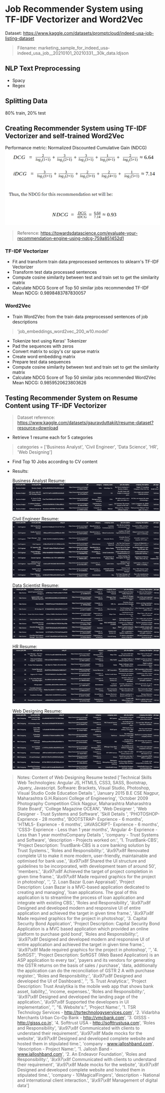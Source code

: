 # Job Recommender System using TF-IDF Vectorizer and Word2Vec
Dataset: https://www.kaggle.com/datasets/promptcloud/indeed-usa-job-listing-dataset
> Filename: marketing_sample_for_indeed_usa-indeed_usa_job__20210101_20210331__30k_data.ldjson

## NLP Text Preprocessing
- Spacy
- Regex

## Splitting Data
80% train, 20% test

## Creating Recommender System using TF-IDF Vectorizer and self-trained Word2Vec
Performance metric: Normalized Discounted Cumulative Gain (NDCG)
![ndcg](/images/ndcg.png "ndcg")
> Reference: https://towardsdatascience.com/evaluate-your-recommendation-engine-using-ndcg-759a851452d1

### TF-IDF Vectorizer
- Fit and transform train data preprocessed sentences to sklearn's TF-IDF Vectorizer
- Transform test data processed sentences
- Compute cosine similarity between test and train set to get the similarity matrix
- Calculate NDCG Score of Top 50 similar jobs recommended
TF-IDF Mean NDCG: 0.9898483787830057

### Word2Vec
- Train Word2Vec from the train data preprocessed sentences of job descriptions
> 'job_embeddings_word2vec_200_w10.model'
- Tokenize text using Keras' Tokenizer
- Pad the sequences with zeros
- Convert matrix to scipy's csr sparse matrix
- Create word embedding matrix
- Prepare test data sequences
- Compute cosine similarity between test and train set to get the similarity matrix
- Calculate NDCG Score of Top 50 similar jobs recommended
Word2Vec Mean NDCG: 0.9859520623803626

## Testing Recommender System on Resume Content using TF-IDF Vectorizer
> Dataset reference: https://www.kaggle.com/datasets/gauravduttakiit/resume-dataset?resource=download
- Retrieve 1 resume each for 5 categories
> categories = ['Business Analyst', 'Civil Engineer', 'Data Science', 'HR', 'Web Designing']
- Find Top 10 Jobs according to CV content
- Results:

    Business Analyst Resume:
    ![ba](/images/ba.png "ba")

    Civil Engineer Resume:
    ![civ](/images/civ.png "civ")

    Data Scientist Resume:
    ![ds](/images/ds.png "ds")

    HR Resume:
    ![hr](/images/hr.png "hr")

    Web Designing Resume:
    ![webdev](/images/webdev.png "webdev")

> Notes: Content of Web Designing Resume tested
    ['Technical Skills Web Technologies: Angular JS, HTML5, CSS3, SASS, Bootstrap, Jquery, Javascript. Software: Brackets, Visual Studio, Photoshop, Visual Studio Code Education Details ',
    'January 2015 B.E CSE Nagpur, Maharashtra G.H.Raisoni College of Engineering',
    'October 2009  Photography Competition Click Nagpur, Maharashtra Maharashtra State Board',
    'College Magazine OCEAN',
    'Web Designer ',
    'Web Designer - Trust Systems and Software',
    'Skill Details ',
    'PHOTOSHOP- Exprience - 28 months',
    'BOOTSTRAP- Exprience - 6 months',
    'HTML5- Exprience - 6 months',
    'JAVASCRIPT- Exprience - 6 months',
    'CSS3- Exprience - Less than 1 year months',
    'Angular 4- Exprience - Less than 1 year monthsCompany Details ',
    'company - Trust Systems and Software',
    'description - Projects worked on:',
    '1. TrustBank-CBS',
    'Project Description: TrustBank-CBS is a core banking solution by Trust Systems.',
    'Roles and Responsibility:',
    'â\x97\x8f Renovated complete UI to make it more modern, user-friendly, maintainable and optimised for bank use.',
    'â\x97\x8f Shared the UI structure and guidelines to be incorporated, with development team of around 50',
    'members.',
    'â\x97\x8f Achieved the target of project completion in given time frame.',
    'â\x97\x8f Made required graphics for the project in photoshop',
    '',
    '2. Loan Bazar (Loan Appraisal)',
    'Project Description: Loan Bazar is a MVC-based application dedicated to creating and managing',
    'loan applications. The goal of this application is to streamline the process of loan application and integrate with existing CBS.',
    'Roles and Responsibility',
    'â\x97\x8f Designed and developed modern and responsive UI of entire application and achieved the target in given time frame.',
    'â\x97\x8f Made required graphics for the project in photoshop',
    '3. Capital Security Bond Application',
    'Project Description: Capital Security Bond Application is a MVC based application which provided an online platform to purchase gold bond',
    'Roles and Responsibility:',
    'â\x97\x8f Designed and developed modern and responsive UI of entire application and achieved the target in given time frame.',
    'â\x97\x8f Made required graphics for the project in photoshop',
    '',
    '4. SoftGST',
    'Project Description: SoftGST (Web Based Application) is an ASP application to every tax',
    'payers and its vendors for generating the GSTR returns on the basis of sales / purchase',
    'data, additionally the application can do the reconciliation of GSTR 2 A with purchase register.',
    'Roles and Responsibility:',
    'â\x97\x8f Designed and developed the UI of Dashboard.',
    '',
    '5. Trust Analytica:',
    'Project Description: Trust Analytika is the mobile web app that shows bank asset, liability,',
    'income, expenses.',
    'Roles and Responsibility:',
    'â\x97\x8f Designed and developed the landing page of the application.',
    'â\x97\x8f Supported the developers in UI implementation',
    '',
    "6. Website's:",
    'Project Name:',
    '1. TSR Technology Services - http://tsrtechnologyservices.com',
    '2. Vidarbha Merchants Urban Co-Op Bank - http://vmcbank.com',
    '3. GISSS - http://gisss.co.in',
    '4. Softtrust USA - http://softtrustusa.com',
    'Roles and Responsibility',
    'â\x97\x8f Communicated with clients to understand their requirement',
    'â\x97\x8f Made mocks for the website',
    'â\x97\x8f Designed and developed complete website and hosted them in stipulated time.',
    'company - www.jalloshband.com',
    'description - Project Name:',
    '1. Jallosh Band - www.jalloshband.com',
    '2. An Endeavor Foundation',
    'Roles and Responsibility:',
    'â\x97\x8f Communicated with clients to understand their requirement',
    'â\x97\x8f Made mocks for the website',
    'â\x97\x8f Designed and developed complete website and hosted them in stipulated time.',
    'company - 10MagicalFingers',
    'description - National and international client interaction.',
    'â\x97\x8f Management of digital data']
